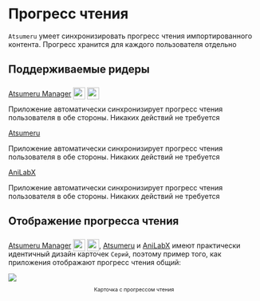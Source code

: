 # Прогресс чтения

`Atsumeru` умеет синхронизировать прогресс чтения импортированного контента. Прогресс хранится для каждого пользователя отдельно

## Поддерживаемые ридеры

[Atsumeru Manager](https://github.com/AtsumeruDev/AtsumeruManager) <img style="position: relative; top: 6px;" width="24" height="24" src="/assets/media/icons/windows.png"> <img style="position: relative; top: 6px;" width="24" height="24" src="/assets/media/icons/penguin.png">

Приложение автоматически синхронизирует прогресс чтения пользователя в обе стороны. Никаких действий не требуется

[Atsumeru](https://github.com/AtsumeruDev/AtsumeruAndroid) <MaterialIcon icon="android"/>

Приложение автоматически синхронизирует прогресс чтения пользователя в обе стороны. Никаких действий не требуется

[AniLabX](https://github.com/CrazyXacker/anilabx) <MaterialIcon icon="android"/>

Приложение автоматически синхронизирует прогресс чтения пользователя в обе стороны. Никаких действий не требуется

## Отображение прогресса чтения

[Atsumeru Manager](https://github.com/AtsumeruDev/AtsumeruManager) <img style="position: relative; top: 6px;" width="24" height="24" src="/assets/media/icons/windows.png"> <img style="position: relative; top: 6px;" width="24" height="24" src="/assets/media/icons/penguin.png">, [Atsumeru](https://github.com/AtsumeruDev/AtsumeruAndroid) <MaterialIcon icon="android"/> и [AniLabX](https://github.com/CrazyXacker/anilabx) <MaterialIcon icon="android"/> имеют практически идентичный дизайн карточек `Серий`, поэтому пример того, как приложения отображают прогресс чтения общий:

<img style="display: block; margin: 0 auto" src="/assets/media/ru/guides/read-progress-card.png">
<p style="text-align: center; font-size:75%">Карточка с прогрессом чтения</p>